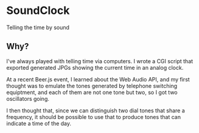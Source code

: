 # SoundClock
Telling the time by sound 

## Why?
I've always played with telling time via computers. I wrote a CGI script that exported generated JPGs showing the current time in an analog clock.

At a recent Beer.js event, I learned about the Web Audio API, and my first thought was to emulate the tones generated by telephone switching equiptment, and each of them are not one tone but two, so I got two oscillators going.

I then thought that, since we can distinguish two dial tones that share a frequency, it should be possible to use that to produce tones that can indicate a time of the day.